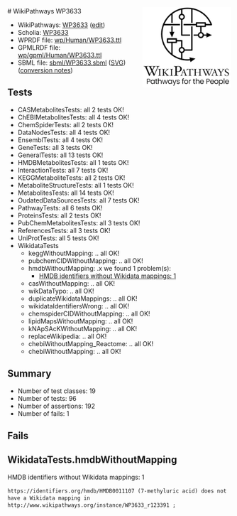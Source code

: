 <img style="float: right; width: 200px" src="../logo.png" />
# WikiPathways WP3633

* WikiPathways: [WP3633](https://www.wikipathways.org/instance/WP3633) ([edit](https://identifiers.org/wikipathways:WP3633))
* Scholia: [WP3633](https://scholia.toolforge.org/wikipathways/WP3633)
* WPRDF file: [wp/Human/WP3633.ttl](../wp/Human/WP3633.ttl)
* GPMLRDF file: [wp/gpml/Human/WP3633.ttl](../wp/gpml/Human/WP3633.ttl)
* SBML file: [sbml/WP3633.sbml](../sbml/WP3633.sbml) ([SVG](../sbml/WP3633.svg)) ([conversion notes](../sbml/WP3633.txt))

## Tests
* CASMetabolitesTests: all 2 tests OK!
* ChEBIMetabolitesTests: all 4 tests OK!
* ChemSpiderTests: all 2 tests OK!
* DataNodesTests: all 4 tests OK!
* EnsemblTests: all 4 tests OK!
* GeneTests: all 3 tests OK!
* GeneralTests: all 13 tests OK!
* HMDBMetabolitesTests: all 1 tests OK!
* InteractionTests: all 7 tests OK!
* KEGGMetaboliteTests: all 2 tests OK!
* MetaboliteStructureTests: all 1 tests OK!
* MetabolitesTests: all 14 tests OK!
* OudatedDataSourcesTests: all 7 tests OK!
* PathwayTests: all 6 tests OK!
* ProteinsTests: all 2 tests OK!
* PubChemMetabolitesTests: all 3 tests OK!
* ReferencesTests: all 3 tests OK!
* UniProtTests: all 5 tests OK!
* WikidataTests
    * keggWithoutMapping: .. all OK!
    * pubchemCIDWithoutMapping: .. all OK!
    * hmdbWithoutMapping: .x we found 1 problem(s):
        * [HMDB identifiers without Wikidata mappings: 1](#8860e69b)
    * casWithoutMapping: .. all OK!
    * wikDataTypo: .. all OK!
    * duplicateWikidataMappings: .. all OK!
    * wikidataIdentifiersWrong: .. all OK!
    * chemspiderCIDWithoutMapping: .. all OK!
    * lipidMapsWithoutMapping: .. all OK!
    * kNApSAcKWithoutMapping: .. all OK!
    * replaceWikipedia: .. all OK!
    * chebiWithoutMapping_Reactome: .. all OK!
    * chebiWithoutMapping: .. all OK!


## Summary

* Number of test classes: 19
* Number of tests: 96
* Number of assertions: 192
* Number of fails: 1

## Fails

<a name="8860e69b" />

## WikidataTests.hmdbWithoutMapping

HMDB identifiers without Wikidata mappings: 1
```
https://identifiers.org/hmdb/HMDB0011107 (7-methyluric acid) does not have a Wikidata mapping in http://www.wikipathways.org/instance/WP3633_r123391 ; 
```

